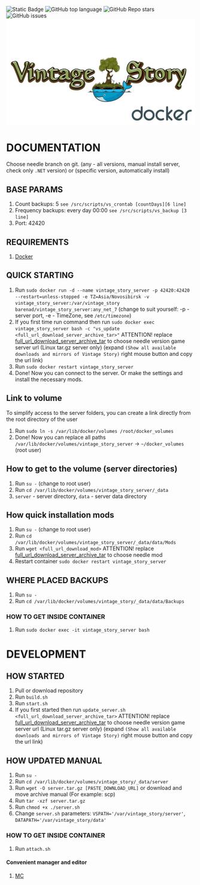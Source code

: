 ![Static Badge](https://img.shields.io/badge/powered-BarenAD-BarenAD)
![GitHub top language](https://img.shields.io/github/languages/top/BarenAD/docker_vintage_story)
![GitHub Repo stars](https://img.shields.io/github/stars/BarenAD/docker_vintage_story)
![GitHub issues](https://img.shields.io/github/issues/BarenAD/docker_vintage_story)
![Logotype](./src/assets/git/vs_logo.png)


# DOCUMENTATION
Choose needle branch on git. (any - all versions, manual install server, check only `.NET` version) or (specific version, automatically install)

## BASE PARAMS
1) Count backups: 5 `see /src/scripts/vs_crontab [countDays][6 line]`
2) Frequency backups: every day 00:00 `see /src/scripts/vs_backup [3 line]`
3) Port: 42420

## REQUIREMENTS
1) [Docker](https://docs.docker.com/engine/install)

## QUICK STARTING
1) Run `sudo docker run -d --name vintage_story_server -p 42420:42420 --restart=unless-stopped -e TZ=Asia/Novosibirsk -v vintage_story_server:/var/vintage_story barenad/vintage_story_server:any_net_7` (change to suit yourself: -p - server port, -e - TimeZone, see `/etc/timezone`)
2) If you first time run command then run `sudo docker exec vintage_story_server bash -c "vs_update <full_url_download_server_archive_tar>"` ATTENTION! replace [full_url_download_server_archive_tar](https://account.vintagestory.at/) to choose needle version game server url (Linux tar.gz server only) (expand `(Show all available downloads and mirrors of Vintage Story)` right mouse button and copy the url link)
3) Run `sudo docker restart vintage_story_server`
4) Done! Now you can connect to the server. Or make the settings and install the necessary mods.

## Link to volume
To simplify access to the server folders, you can create a link directly from the root directory of the user
1) Run `sudo ln -s /var/lib/docker/volumes /root/docker_volumes`
2) Done! Now you can replace all paths `/var/lib/docker/volumes/vintage_story_server` -> `~/docker_volumes` (root user)

## How to get to the volume (server directories)
1) Run `su -` (change to root user)
2) Run `cd /var/lib/docker/volumes/vintage_story_server/_data`
3) `server` - server directory, `data` - server data directory

## How quick installation mods
1) Run `su -` (change to root user)
2) Run `cd /var/lib/docker/volumes/vintage_story_server/_data/data/Mods`
3) Run `wget <full_url_download_mod>` ATTENTION! replace [full_url_download_server_archive_tar](https://mods.vintagestory.at/list/mod) to choose needle mod
4) Restart container `sudo docker restart vintage_story_server`

## WHERE PLACED BACKUPS
1) Run `su -`
2) Run `cd /var/lib/docker/volumes/vintage_story/_data/data/Backups`

### HOW TO GET INSIDE CONTAINER
1) Run `sudo docker exec -it vintage_story_server bash`

# DEVELOPMENT

## HOW STARTED
1) Pull or download repository
2) Run `build.sh`
3) Run `start.sh`
4) If you first started then run `update_server.sh <full_url_download_server_archive_tar>` ATTENTION! replace [full_url_download_server_archive_tar](https://account.vintagestory.at/) to choose needle version game server url (Linux tar.gz server only) (expand `(Show all available downloads and mirrors of Vintage Story)` right mouse button and copy the url link)

## HOW UPDATED MANUAL
1) Run `su -`
2) Run `cd /var/lib/docker/volumes/vintage_story/_data/server`
3) Run `wget -O server.tar.gz [PASTE_DOWNLOAD_URL]` or download and move archive manual (For example: scp)
4) Run `tar -xzf server.tar.gz`
5) Run `chmod +x ./server.sh`
6) Change `server.sh` parameters: `VSPATH='/var/vintage_story/server'`, `DATAPATH='/var/vintage_story/data'`

### HOW TO GET INSIDE CONTAINER
1) Run `attach.sh`

#### Convenient manager and editor
1) [MC](https://midnight-commander.org/)
